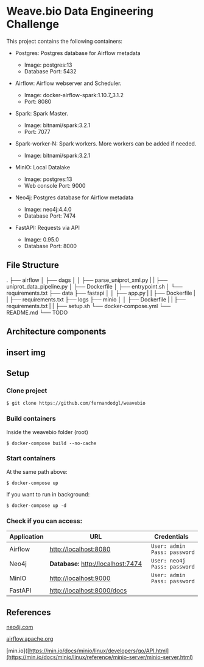 
# Weave.bio Data Engineering Challenge

This project contains the following containers:

* Postgres: Postgres database for Airflow metadata 
    * Image: postgres:13
    * Database Port: 5432

* Airflow: Airflow webserver and Scheduler.
    * Image: docker-airflow-spark:1.10.7_3.1.2
    * Port: 8080

* Spark: Spark Master.
    * Image: bitnami/spark:3.2.1
    * Port: 7077

* Spark-worker-N: Spark workers. More workers can be added if needed.
    * Image: bitnami/spark:3.2.1
    
* MiniO: Local Datalake
    * Image: postgres:13
    * Web console Port: 9000

* Neo4j: Postgres database for Airflow metadata 
    * Image: neo4j:4.4.0
    * Database Port: 7474

* FastAPI: Requests via API
    * Image: 0.95.0
    * Database Port: 8000

## File Structure

.
├── airflow
│   ├── dags
│   │   ├── parse_uniprot_xml.py
|   |   ├── uniprot_data_pipeline.py
│   ├── Dockerfile
│   ├── entrypoint.sh
│   └── requirements.txt
├── data
├── fastapi
│   │   ├── app.py
|   |   ├── Dockerfile
|   |   ├── requirements.txt
├── logs
├── minio
│   │   ├── Dockerfile
|   |   ├── requirements.txt
|   |   ├── setup.sh
└── docker-compose.yml
└── README.md
└── TODO

## Architecture components

## insert img

## Setup

### Clone project

    $ git clone https://github.com/fernandodgl/weavebio
### Build containers

Inside the weavebio folder (root)

    $ docker-compose build --no-cache

### Start containers

At the same path above:

    $ docker-compose up

If you want to run in background:

    $ docker-compose up -d

### Check if you can access:

|        Application        |URL                          |Credentials                         |
|----------------|-------------------------------|-----------------------------|
|Airflow| [http://localhost:8080](http://localhost:8080) | ``` User: admin``` <br> ``` Pass: password``` |         |
|Neo4j| **Database:** [http://localhost:7474](http://localhost:7474) | ``` User: neo4j``` <br> ``` Pass: password``` |         |
|MinIO| [http://localhost:9000](http://localhost:9000) | ``` User: admin``` <br> ``` Pass: password``` |           |
|FastAPI | [http://localhost:8000/docs](http://localhost:8000/docs)|  |         |
  

## References

[neo4j.com](https://neo4j.com/docs/ogm-manual/current/reference/)

[airflow.apache.org](https://airflow.apache.org/docs/apache-airflow/stable/)

[min.io]([https://min.io/docs/minio/linux/developers/go/API.html](https://min.io/docs/minio/linux/reference/minio-server/minio-server.html)

